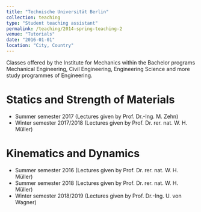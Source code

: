 ```yaml
---
title: "Technische Universität Berlin"
collection: teaching
type: "Student teaching assistant"
permalink: /teaching/2014-spring-teaching-2
venue: "Tutorials"
date: "2016-01-01"
location: "City, Country"
---
```


Classes offered by the Institute for Mechanics within the Bachelor programs Mechanical Engineering, Civil Engineering, Engineering Science and more study programmes of Engineering.

Statics and Strength of Materials
======
* Summer semester 2017 (Lectures given by Prof. Dr.-Ing. M. Zehn)
* Winter semester 2017/2018 (Lectures given by Prof. Dr. rer. nat. W. H. Müller)

Kinematics and Dynamics
======
* Summer semester 2016 (Lectures given by Prof. Dr. rer. nat. W. H. Müller)
* Summer semester 2018 (Lectures given by Prof. Dr. rer. nat. W. H. Müller)
* Winter semester 2018/2019 (Lectures given by Prof. Dr.-Ing. U. von Wagner)

